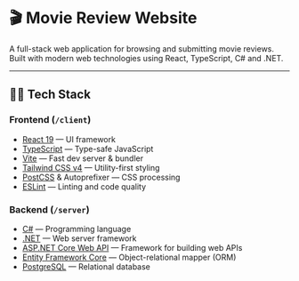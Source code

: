 # 🎬 Movie Review Website

A full-stack web application for browsing and submitting movie reviews. Built with modern web technologies using React, TypeScript, C# and .NET.

---

## 🧑‍💻 Tech Stack

### Frontend (`/client`)
- [React 19](https://reactjs.org/) — UI framework
- [TypeScript](https://www.typescriptlang.org/) — Type-safe JavaScript
- [Vite](https://vitejs.dev/) — Fast dev server & bundler
- [Tailwind CSS v4](https://tailwindcss.com/) — Utility-first styling
- [PostCSS](https://postcss.org/) & Autoprefixer — CSS processing
- [ESLint](https://eslint.org/) — Linting and code quality

### Backend (`/server`)
- [C#](https://docs.microsoft.com/en-us/dotnet/csharp/) — Programming language
- [.NET](https://dotnet.microsoft.com/) — Web server framework
- [ASP.NET Core Web API](https://docs.microsoft.com/en-us/aspnet/core/web-api/?view=aspnetcore-8.0) — Framework for building web APIs
- [Entity Framework Core](https://docs.microsoft.com/en-us/ef/core/) — Object-relational mapper (ORM)
- [PostgreSQL](https://www.postgresql.org/) — Relational database
